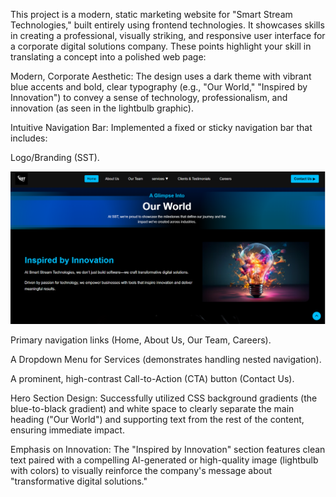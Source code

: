 This project is a modern, static marketing website for "Smart Stream Technologies," built entirely using frontend technologies. It showcases skills in creating a professional, visually striking, and responsive user interface for a corporate digital solutions company.
These points highlight your skill in translating a concept into a polished web page:

Modern, Corporate Aesthetic: The design uses a dark theme with vibrant blue accents and bold, clear typography (e.g., "Our World," "Inspired by Innovation") to convey a sense of technology, professionalism, and innovation (as seen in the lightbulb graphic).

Intuitive Navigation Bar: Implemented a fixed or sticky navigation bar that includes:

Logo/Branding (SST).

![image_Alt](https://github.com/saideepak-24/Frontend_Smartstream_Technologies/blob/35c9092f312bcca0bf2add6a2fbb79a40d9732e7/Screenshot%202025-10-08%20153440.png)


Primary navigation links (Home, About Us, Our Team, Careers).

A Dropdown Menu for Services (demonstrates handling nested navigation).

A prominent, high-contrast Call-to-Action (CTA) button (Contact Us).

Hero Section Design: Successfully utilized CSS background gradients (the blue-to-black gradient) and white space to clearly separate the main heading ("Our World") and supporting text from the rest of the content, ensuring immediate impact.

Emphasis on Innovation: The "Inspired by Innovation" section features clean text paired with a compelling AI-generated or high-quality image (lightbulb with colors) to visually reinforce the company's message about "transformative digital solutions."


